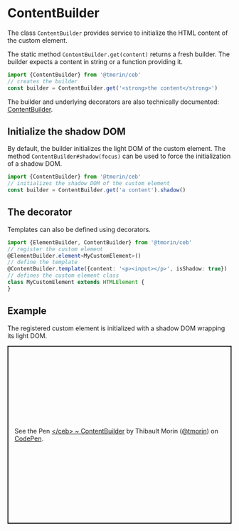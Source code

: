 # ContentBuilder

The class `ContentBuilder` provides service to initialize the HTML content of the custom element.

The static method `ContentBuilder.get(content)` returns a fresh builder.
The builder expects a content in string or a function providing it.

```typescript
import {ContentBuilder} from '@tmorin/ceb'
// creates the builder
const builder = ContentBuilder.get('<strong>the content</strong>')
```

The builder and underlying decorators are also technically documented: [ContentBuilder](../api/classes/contentbuilder.html).

## Initialize the shadow DOM

By default, the builder initializes the light DOM of the custom element.
The method `ContentBuilder#shadow(focus)` can be used to force the initialization of a shadow DOM.

```typescript
import {ContentBuilder} from '@tmorin/ceb'
// initializes the shadow DOM of the custom element
const builder = ContentBuilder.get('a content').shadow()
```

## The decorator

Templates can also be defined using decorators.

```typescript
import {ElementBuilder, ContentBuilder} from '@tmorin/ceb'
// register the custom element
@ElementBuilder.element<MyCustomElement>()
// define the template
@ContentBuilder.template({content: '<p><input></p>', isShadow: true})
// defines the custom element class
class MyCustomElement extends HTMLElement {
}
```

## Example

The registered custom element is initialized with a shadow DOM wrapping its light DOM.

<p class="codepen" data-height="400" data-theme-id="light" data-default-tab="js,result" data-slug-hash="BayQzPK" data-editable="true" data-user="tmorin" style="height: 400px; box-sizing: border-box; display: flex; align-items: center; justify-content: center; border: 2px solid; margin: 1em 0; padding: 1em;">
  <span>See the Pen <a href="https://codepen.io/tmorin/pen/BayQzPK">
  &lt;/ceb&gt; ~ ContentBuilder</a> by Thibault Morin (<a href="https://codepen.io/tmorin">@tmorin</a>)
  on <a href="https://codepen.io">CodePen</a>.</span>
</p>
<script async src="https://cpwebassets.codepen.io/assets/embed/ei.js"></script>
